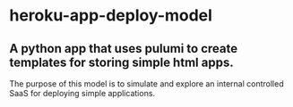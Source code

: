 # heroku-app-deploy-model

## A python app that uses pulumi to create templates for storing simple html apps. 

The purpose of this model is to simulate and explore an internal controlled SaaS for deploying simple applications.
